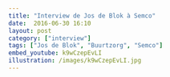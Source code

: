 ```yaml
---
title: "Interview de Jos de Blok à Semco"
date:  2016-06-30 16:10
layout: post
category: ["interview"]
tags: ["Jos de Blok", "Buurtzorg", "Semco"]
embed_youtube: k9wCzepEvLI
illustration: /images/k9wCzepEvLI.jpg
---
```

